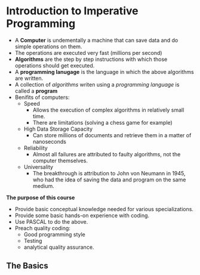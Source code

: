 # Introduction to Imperative Programming

* A **Computer** is undementally a machine that can save data and do simple operations on them.
* The operations are executed very fast (millions per second)
* **Algorithms** are the step by step instructions with which those operations should get executed.
* A **programming lanugage** is the language in which the above algorithms are written.
* A collection of *algorithms* writen using a *programming language* is called a **program**
* Benifits of computers:
	* Speed
		* Allows the execution of complex algorithms in relatively small time.
		* There are limitations (solving a chess game for example)
	* High Data Storage Capacity
		* Can store millions of documents and retrieve them in a matter of nanoseconds
	* Reliability
		* Almost all failures are attributed to faulty algorithms, not the computer themselves.
	* Universality
		* The breakthrough is attribution to John von Neumann in 1945, who had the idea of saving the data and program on the same medium.
	

**The purpose of this course**

* Provide basic conceptual knowledge needed for various specializations.
* Provide some basic hands-on experience with coding.
* Use PASCAL to do the above. 
* Preach quality coding:
	* Good programming style
	* Testing
	* analytical quality assurance.

	
## The Basics 

